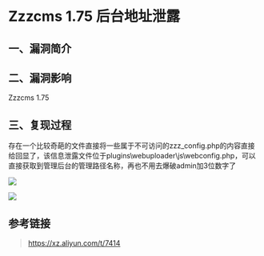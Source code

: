 Zzzcms 1.75 后台地址泄露
========================

一、漏洞简介
------------

二、漏洞影响
------------

Zzzcms 1.75

三、复现过程
------------

存在一个比较奇葩的文件直接将一些属于不可访问的zzz\_config.php的内容直接给回显了，该信息泄露文件位于plugins\\webuploader\\js\\webconfig.php，可以直接获取到管理后台的管理路径名称，再也不用去爆破admin加3位数字了

![](/Users/aresx/Documents/VulWiki/.resource/Zzzcms1.75后台地址泄露/media/rId24.png)

![](/Users/aresx/Documents/VulWiki/.resource/Zzzcms1.75后台地址泄露/media/rId25.png)

参考链接
--------

> https://xz.aliyun.com/t/7414
